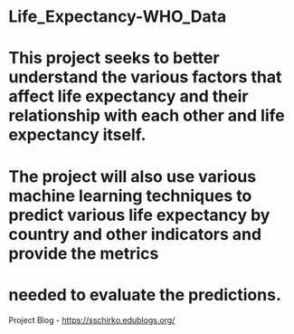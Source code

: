 # Life_Expectancy-WHO_Data

# This project seeks to better understand the various factors that affect life expectancy and their relationship with each other and life expectancy itself. 
# The project will also use various machine learning techniques to predict various life expectancy by country and other indicators and provide the metrics 
# needed to evaluate the predictions.

Project Blog -  https://sschirko.edublogs.org/ 
